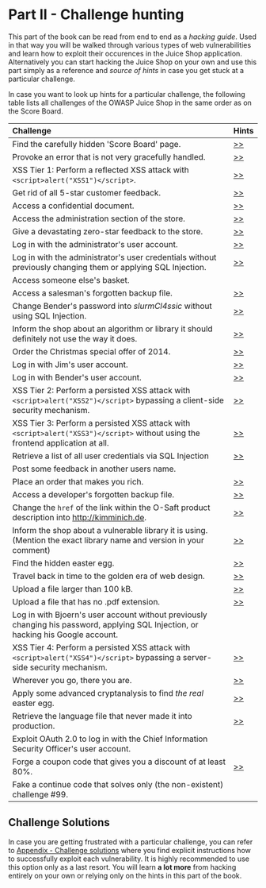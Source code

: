 # Part II - Challenge hunting

This part of the book can be read from end to end as a _hacking guide_.
Used in that way you will be walked through various types of web
vulnerabilities and learn how to exploit their occurences in the Juice
Shop application. Alternatively you can start hacking the Juice Shop on
your own and use this part simply as a reference and _source of hints_
in case you get stuck at a particular challenge.

In case you want to look up hints for a particular challenge, the
following table lists all challenges of the OWASP Juice Shop in the same
order as on the Score Board.

| Challenge                                                                                                                          | Hints                                                    |
|:-----------------------------------------------------------------------------------------------------------------------------------|:---------------------------------------------------------|
| Find the carefully hidden 'Score Board' page.                                                                                      | [>>](score-board.md#scoreBoardChallenge)                 |
| Provoke an error that is not very gracefully handled.                                                                              | [>>](leakage.md#errorHandlingChallenge)                  |
| XSS Tier 1: Perform a reflected XSS attack with `<script>alert("XSS1")</script>`.                                                  | [>>](xss.md#xss1Challenge)                               |
| Get rid of all 5-star customer feedback.                                                                                           | [>>](access.md#fiveStarFeedbackChallenge)                |
| Access a confidential document.                                                                                                    | [>>](forgotten-content.md#confidentialDocumentChallenge) |
| Access the administration section of the store.                                                                                    | [>>](access.md#adminSectionChallenge)                    |
| Give a devastating zero-star feedback to the store.                                                                                | [>>](validation.md#zeroStarFeedbackChallenge)            |
| Log in with the administrator's user account.                                                                                      | [>>](sqli.md#loginAdminChallenge)                        |
| Log in with the administrator's user credentials without previously changing them or applying SQL Injection.                       | [>>](weak-security.md#weakPasswordChallenge)             |
| Access someone else's basket.                                                                                                      |                                                          |
| Access a salesman's forgotten backup file.                                                                                         | [>>](forgotten-content.md#forgottenBackupChallenge)      |
| Change Bender's password into _slurmCl4ssic_ without using SQL Injection.                                                          | [>>](csrf.md#csrfChallenge)                              |
| Inform the shop about an algorithm or library it should definitely not use the way it does.                                        | [>>](crypto.md#weirdCryptoChallenge)                     |
| Order the Christmas special offer of 2014.                                                                                         | [>>](sqli.md#christmasSpecialChallenge)                  |
| Log in with Jim's user account.                                                                                                    | [>>](sqli.md#loginJimChallenge)                          |
| Log in with Bender's user account.                                                                                                 | [>>](sqli.md#loginBenderChallenge)                       |
| XSS Tier 2: Perform a persisted XSS attack with `<script>alert("XSS2")</script>` bypassing a client-side security mechanism.       | [>>](xss.md#xss2Challenge)                               |
| XSS Tier 3: Perform a persisted XSS attack with `<script>alert("XSS3")</script>` without using the frontend application at all.    | [>>](xss.md#xss3Challenge)                               |
| Retrieve a list of all user credentials via SQL Injection                                                                          | [>>](sqli.md#unionSqlInjectionChallenge)                 |
| Post some feedback in another users name.                                                                                          |                                                          |
| Place an order that makes you rich.                                                                                                | [>>](validation.md#negativeOrderChallenge)               |
| Access a developer's forgotten backup file.                                                                                        | [>>](forgotten-content.md#forgottenDevBackupChallenge)   |
| Change the `href` of the link within the O-Saft product description into http://kimminich.de.                                      | [>>](access.md{#changeProductChallenge})                 |
| Inform the shop about a vulnerable library it is using. (Mention the exact library name and version in your comment)               | [>>](crypto.md#knownVulnerableComponentChallenge)        |
| Find the hidden easter egg.                                                                                                        | [>>](forgotten-content.md#easterEgg1Challenge)           |
| Travel back in time to the golden era of web design.                                                                               | [>>](forgotten-content.md#geocitiesThemeChallenge)       |
| Upload a file larger than 100 kB.                                                                                                  | [>>](validation.md#uploadSizeChallenge)                  |
| Upload a file that has no .pdf extension.                                                                                          | [>>](validation.md#uploadTypeChallenge)                  |
| Log in with Bjoern's user account without previously changing his password, applying SQL Injection, or hacking his Google account. |                                                          |
| XSS Tier 4: Perform a persisted XSS attack with `<script>alert("XSS4")</script>` bypassing a server-side security mechanism.       | [>>](xss.md#xss4Challenge)                               |
| Wherever you go, there you are.                                                                                                    | [>>](weak-security.md#redirectChallenge)                 |
| Apply some advanced cryptanalysis to find _the real_ easter egg.                                                                   | [>>](forgotten-content.md#easterEgg2Challenge)           |
| Retrieve the language file that never made it into production.                                                                     | [>>](forgotten-content.md#extraLanguageChallenge)        |
| Exploit OAuth 2.0 to log in with the Chief Information Security Officer's user account.                                            |                                                          |
| Forge a coupon code that gives you a discount of at least 80%.                                                                     | [>>](crypto.md#forgeCouponChallenge)                     |
| Fake a continue code that solves only (the non-existent) challenge #99.                                                            |                                                          |

## Challenge Solutions

In case you are getting frustrated with a particular challenge, you can
refer to [Appendix - Challenge solutions](/appendix/README.md) where you
find explicit instructions how to successfully exploit each
vulnerability. It is highly recommended to use this option only as a
last resort. You will learn __a lot more__ from hacking entirely on your
own or relying only on the hints in this part of the book.
